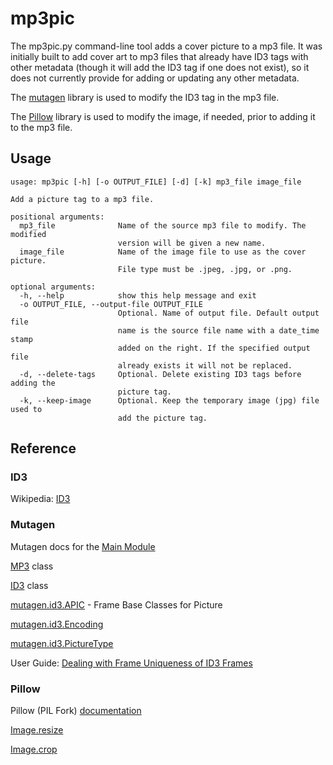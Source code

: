 
# mp3pic

The mp3pic.py command-line tool adds a cover picture to a mp3 file. It was initially built to add cover art to mp3 files that already have ID3 tags with other metadata (though it will add the ID3 tag if one does not exist), so it does not currently provide for adding or updating any other metadata.

The [mutagen](https://pypi.org/project/mutagen/) library is used to modify the ID3 tag in the mp3 file.

The [Pillow](https://pypi.org/project/Pillow/) library is used to modify the image, if needed, prior to adding it to the mp3 file.

## Usage

```
usage: mp3pic [-h] [-o OUTPUT_FILE] [-d] [-k] mp3_file image_file

Add a picture tag to a mp3 file.

positional arguments:
  mp3_file              Name of the source mp3 file to modify. The modified
                        version will be given a new name.
  image_file            Name of the image file to use as the cover picture.
                        File type must be .jpeg, .jpg, or .png.

optional arguments:
  -h, --help            show this help message and exit
  -o OUTPUT_FILE, --output-file OUTPUT_FILE
                        Optional. Name of output file. Default output file
                        name is the source file name with a date_time stamp
                        added on the right. If the specified output file
                        already exists it will not be replaced.
  -d, --delete-tags     Optional. Delete existing ID3 tags before adding the
                        picture tag.
  -k, --keep-image      Optional. Keep the temporary image (jpg) file used to
                        add the picture tag.
```

## Reference

### ID3

Wikipedia: [ID3](https://en.wikipedia.org/wiki/ID3)

### Mutagen

Mutagen docs for the [Main Module](https://mutagen.readthedocs.io/en/latest/api/base.html#module-mutagen)


[MP3](https://mutagen.readthedocs.io/en/latest/api/mp3.html#mutagen.mp3.MP3) class

[ID3](https://mutagen.readthedocs.io/en/latest/api/id3.html) class

[mutagen.id3.APIC](https://mutagen.readthedocs.io/en/latest/api/id3_frames.html#mutagen.id3.APIC) - Frame Base Classes for Picture

[mutagen.id3.Encoding](https://mutagen.readthedocs.io/en/latest/api/id3.html#mutagen.id3.Encoding)

[mutagen.id3.PictureType](https://mutagen.readthedocs.io/en/latest/api/id3.html#mutagen.id3.PictureType)

User Guide: [Dealing with Frame Uniqueness of ID3 Frames](https://mutagen.readthedocs.io/en/latest/user/id3.html#dealing-with-frame-uniqueness-of-id3-frames)

### Pillow

Pillow (PIL Fork) [documentation](https://pillow.readthedocs.io/en/stable/)

[Image.resize](https://pillow.readthedocs.io/en/stable/reference/Image.html#PIL.Image.Image.resize)

[Image.crop](https://pillow.readthedocs.io/en/stable/reference/Image.html#PIL.Image.Image.crop)

